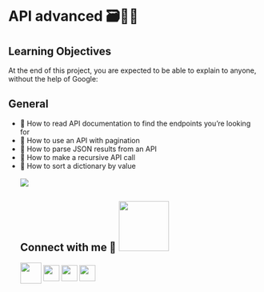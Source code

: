 <h1 aling='center'> API advanced 🗃🚦🏁 </h1>
<h2> Learning Objectives </h2>
<p> At the end of this project, you are expected to be able to explain to anyone, without the help of Google: </p>
<h2> General </h2>
<ul>
    <li>🌱 How to read API documentation to find the endpoints you’re looking for</li>
<li>🌱 How to use an API with pagination</li>
<li>🌱 How to parse JSON results from an API</li>
<li>🌱 How to make a recursive API call</li>
<li>🌱 How to sort a dictionary by value</li>
<br/>

<img src = "https://s3.amazonaws.com/intranet-projects-files/holbertonschool-sysadmin_devops/314/WIxXad8.png" height = auto max-width = 100%>
</br>

<h2> Connect with me 🌻 <img src='https://raw.githubusercontent.com/ShahriarShafin/ShahriarShafin/main/Assets/handshake.gif' width="100px"> </h2>
<a href="mailto:LauSCaicedo@gmail.com"><img src="https://i.pinimg.com/originals/84/7c/08/847c083cc09040091439e3c05d1fedde.png" width="42px" align = 'center'></a>
<a href = 'https://www.linkedin.com/in/lauscaicedo/'> <img width = '32px' align= 'center' src="https://raw.githubusercontent.com/rahulbanerjee26/githubAboutMeGenerator/main/icons/linked-in-alt.svg"/></a>
<a href = 'https://www.twitter.com/@LauSCaicedo'> <img width = '32px' align= 'center' src="https://raw.githubusercontent.com/rahulbanerjee26/githubAboutMeGenerator/main/icons/twitter.svg"/></a>
<a href = 'https://www.github.com/LauSCaicedo'> <img width = '32px' align= 'center' src="https://raw.githubusercontent.com/rahulbanerjee26/githubAboutMeGenerator/main/icons/github.svg"/></a>
